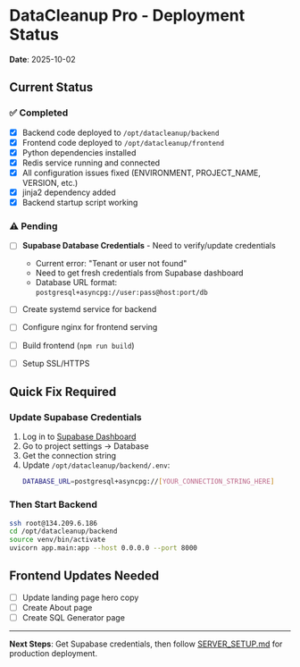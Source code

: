 # DataCleanup Pro - Deployment Status

**Date**: 2025-10-02

## Current Status

### ✅ Completed
- [x] Backend code deployed to `/opt/datacleanup/backend`
- [x] Frontend code deployed to `/opt/datacleanup/frontend`
- [x] Python dependencies installed
- [x] Redis service running and connected
- [x] All configuration issues fixed (ENVIRONMENT, PROJECT_NAME, VERSION, etc.)
- [x] jinja2 dependency added
- [x] Backend startup script working

### ⚠️ Pending
- [ ] **Supabase Database Credentials** - Need to verify/update credentials
  - Current error: "Tenant or user not found"
  - Need to get fresh credentials from Supabase dashboard
  - Database URL format: `postgresql+asyncpg://user:pass@host:port/db`

- [ ] Create systemd service for backend
- [ ] Configure nginx for frontend serving
- [ ] Build frontend (`npm run build`)
- [ ] Setup SSL/HTTPS

## Quick Fix Required

### Update Supabase Credentials

1. Log in to [Supabase Dashboard](https://supabase.com/dashboard)
2. Go to project settings → Database
3. Get the connection string
4. Update `/opt/datacleanup/backend/.env`:
   ```bash
   DATABASE_URL=postgresql+asyncpg://[YOUR_CONNECTION_STRING_HERE]
   ```

### Then Start Backend

```bash
ssh root@134.209.6.186
cd /opt/datacleanup/backend
source venv/bin/activate
uvicorn app.main:app --host 0.0.0.0 --port 8000
```

## Frontend Updates Needed

- [ ] Update landing page hero copy
- [ ] Create About page
- [ ] Create SQL Generator page

---

**Next Steps**: Get Supabase credentials, then follow [SERVER_SETUP.md](./SERVER_SETUP.md) for production deployment.
